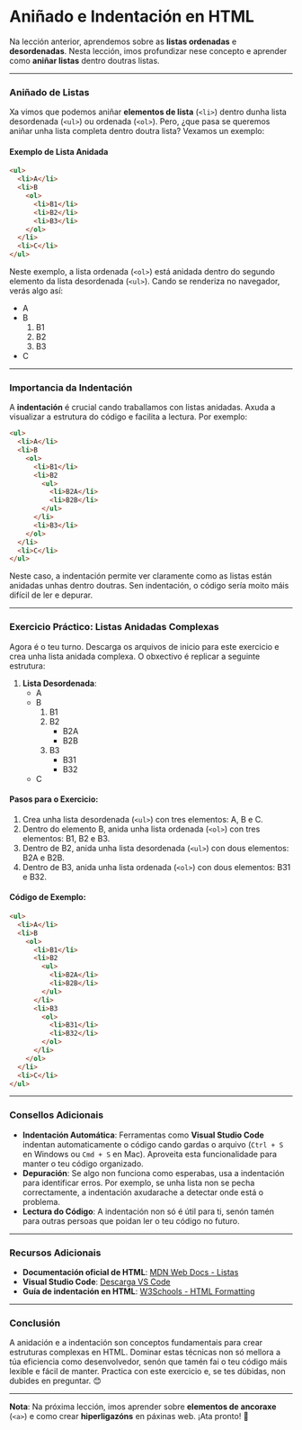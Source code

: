 # **Aniñado e Indentación en HTML**

Na lección anterior, aprendemos sobre as **listas ordenadas** e **desordenadas**. Nesta lección, imos profundizar nese concepto e aprender como **aniñar listas** dentro doutras listas.

---

### **Aniñado de Listas**

Xa vimos que podemos aniñar **elementos de lista** (`<li>`) dentro dunha lista desordenada (`<ul>`) ou ordenada (`<ol>`). Pero, ¿que pasa se queremos aniñar unha lista completa dentro doutra lista? Vexamos un exemplo:

#### **Exemplo de Lista Anidada**
```html
<ul>
  <li>A</li>
  <li>B
    <ol>
      <li>B1</li>
      <li>B2</li>
      <li>B3</li>
    </ol>
  </li>
  <li>C</li>
</ul>
```

Neste exemplo, a lista ordenada (`<ol>`) está anidada dentro do segundo elemento da lista desordenada (`<ul>`). Cando se renderiza no navegador, verás algo así:

- A
- B
  1. B1
  2. B2
  3. B3
- C

---

### **Importancia da Indentación**

A **indentación** é crucial cando traballamos con listas anidadas. Axuda a visualizar a estrutura do código e facilita a lectura. Por exemplo:

```html
<ul>
  <li>A</li>
  <li>B
    <ol>
      <li>B1</li>
      <li>B2
        <ul>
          <li>B2A</li>
          <li>B2B</li>
        </ul>
      </li>
      <li>B3</li>
    </ol>
  </li>
  <li>C</li>
</ul>
```

Neste caso, a indentación permite ver claramente como as listas están anidadas unhas dentro doutras. Sen indentación, o código sería moito máis difícil de ler e depurar.

---

### **Exercicio Práctico: Listas Anidadas Complexas**

Agora é o teu turno. Descarga os arquivos de inicio para este exercicio e crea unha lista anidada complexa. O obxectivo é replicar a seguinte estrutura:

1. **Lista Desordenada**:
   - A
   - B
     1. B1
     2. B2
        - B2A
        - B2B
     3. B3
        - B31
        - B32
   - C

#### **Pasos para o Exercicio:**
1. Crea unha lista desordenada (`<ul>`) con tres elementos: A, B e C.
2. Dentro do elemento B, anida unha lista ordenada (`<ol>`) con tres elementos: B1, B2 e B3.
3. Dentro de B2, anida unha lista desordenada (`<ul>`) con dous elementos: B2A e B2B.
4. Dentro de B3, anida unha lista ordenada (`<ol>`) con dous elementos: B31 e B32.

#### **Código de Exemplo:**
```html
<ul>
  <li>A</li>
  <li>B
    <ol>
      <li>B1</li>
      <li>B2
        <ul>
          <li>B2A</li>
          <li>B2B</li>
        </ul>
      </li>
      <li>B3
        <ol>
          <li>B31</li>
          <li>B32</li>
        </ol>
      </li>
    </ol>
  </li>
  <li>C</li>
</ul>
```

---

### **Consellos Adicionais**

- **Indentación Automática**: Ferramentas como **Visual Studio Code** indentan automaticamente o código cando gardas o arquivo (`Ctrl + S` en Windows ou `Cmd + S` en Mac). Aproveita esta funcionalidade para manter o teu código organizado.
- **Depuración**: Se algo non funciona como esperabas, usa a indentación para identificar erros. Por exemplo, se unha lista non se pecha correctamente, a indentación axudarache a detectar onde está o problema.
- **Lectura do Código**: A indentación non só é útil para ti, senón tamén para outras persoas que poidan ler o teu código no futuro.

---

### **Recursos Adicionais**

- **Documentación oficial de HTML**: [MDN Web Docs - Listas](https://developer.mozilla.org/es/docs/Web/HTML/Element/ul)
- **Visual Studio Code**: [Descarga VS Code](https://code.visualstudio.com/)
- **Guía de indentación en HTML**: [W3Schools - HTML Formatting](https://www.w3schools.com/html/html_formatting.asp)

---

### **Conclusión**

A anidación e a indentación son conceptos fundamentais para crear estruturas complexas en HTML. Dominar estas técnicas non só mellora a túa eficiencia como desenvolvedor, senón que tamén fai o teu código máis lexible e fácil de manter. Practica con este exercicio e, se tes dúbidas, non dubides en preguntar. 😊

---

**Nota**: Na próxima lección, imos aprender sobre **elementos de ancoraxe** (`<a>`) e como crear **hiperligazóns** en páxinas web. ¡Ata pronto! 🚀
